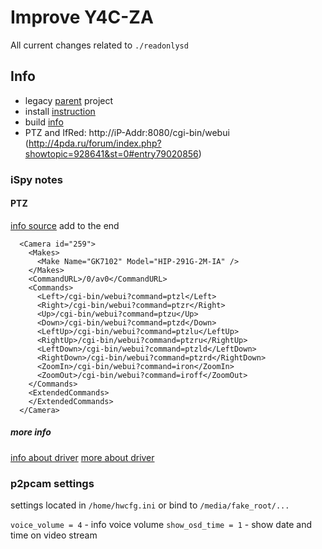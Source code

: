 # Improve Y4C-ZA

All current changes related to `./readonlysd`

## Info

- legacy [parent](https://github.com/ant-thomas/zsgx1hacks) project
- install [instruction](./readonlysd/INSTALL.md)
- build [info](./INFO/buildroot/README.md)
- PTZ and IfRed: http://iP-Addr:8080/cgi-bin/webui (http://4pda.ru/forum/index.php?showtopic=928641&st=0#entry79020856)

### iSpy notes

#### PTZ
[info source](http://4pda.ru/forum/index.php?showtopic=928641&view=findpost&p=85725897)
add to the end
```
  <Camera id="259">
    <Makes>
      <Make Name="GK7102" Model="HIP-291G-2M-IA" />
    </Makes>
    <CommandURL>/0/av0</CommandURL>
    <Commands>
      <Left>/cgi-bin/webui?command=ptzl</Left>
      <Right>/cgi-bin/webui?command=ptzr</Right>
      <Up>/cgi-bin/webui?command=ptzu</Up>
      <Down>/cgi-bin/webui?command=ptzd</Down>
      <LeftUp>/cgi-bin/webui?command=ptzlu</LeftUp>
      <RightUp>/cgi-bin/webui?command=ptzru</RightUp>
      <LeftDown>/cgi-bin/webui?command=ptzld</LeftDown>
      <RightDown>/cgi-bin/webui?command=ptzrd</RightDown>
      <ZoomIn>/cgi-bin/webui?command=iron</ZoomIn>
      <ZoomOut>/cgi-bin/webui?command=iroff</ZoomOut>
    </Commands>
    <ExtendedCommands>
    </ExtendedCommands>
  </Camera>
```

##### more info
[info about driver](https://github.com/ant-thomas/zsgx1hacks/blob/master/ptz/ptz.md)
[more about driver](http://4pda.ru/forum/index.php?showtopic=928641&view=findpost&p=82742427)


### p2pcam settings
settings located in `/home/hwcfg.ini` or bind to `/media/fake_root/...`

`voice_volume = 4` - info voice volume
`show_osd_time = 1` - show date and time on video stream
